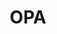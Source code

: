 ---
layout: page
title: OPA
description: "Learning from Physical Human Feedback:
An Object-Centric One-Shot Adaptation Method"
img: assets/img/project_OPA/header.png
importance: 2
category: work
redirect: https://alvinosaur.github.io/AboutMe/projects/opa/
related_publications: true
---